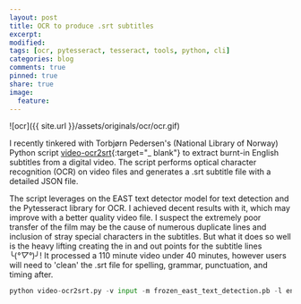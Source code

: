 ```yaml
---
layout: post
title: OCR to produce .srt subtitles
excerpt:
modified:
tags: [ocr, pytesseract, tesseract, tools, python, cli]
categories: blog
comments: true
pinned: true
share: true
image:
  feature:
---
```


![ocr]({{ site.url }}/assets/originals/ocr/ocr.gif)

I recently tinkered with Torbjørn Pedersen's (National Library of Norway) Python script [video-ocr2srt](https://github.com/UB-Mannheim/tesseract/wiki){:target="\_ blank"} to extract burnt-in English subtitles from a digital video. The script performs optical character recognition (OCR) on video files and generates a .srt subtitle file with a detailed JSON file.

The script leverages on the EAST text detector model for text detection and the Pytesseract library for OCR. I achieved decent results with it, which may improve with a better quality video file. I suspect the extremely poor transfer of the film may be the cause of numerous duplicate lines and inclusion of stray special characters in the subtitles. But what it does so well is the heavy lifting creating the in and out points for the subtitle lines ╰(_°▽°_)╯! It processed a 110 minute video under 40 minutes, however users will need to 'clean' the .srt file for spelling, grammar, punctuation, and timing after.

```python
python video-ocr2srt.py -v input -m frozen_east_text_detection.pb -l eng -f 10 -p
```
